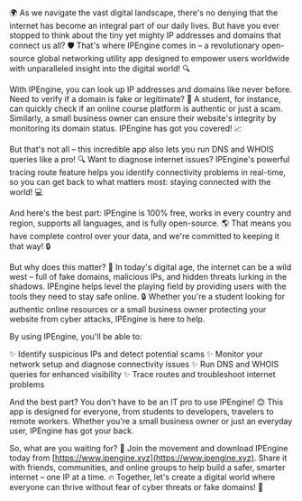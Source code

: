 🌍 As we navigate the vast digital landscape, there's no denying that the internet has become an integral part of our daily lives. But have you ever stopped to think about the tiny yet mighty IP addresses and domains that connect us all? 🛡️ That's where IPEngine comes in – a revolutionary open-source global networking utility app designed to empower users worldwide with unparalleled insight into the digital world! 🔍

With IPEngine, you can look up IP addresses and domains like never before. Need to verify if a domain is fake or legitimate? 💸 A student, for instance, can quickly check if an online course platform is authentic or just a scam. Similarly, a small business owner can ensure their website's integrity by monitoring its domain status. IPEngine has got you covered! 📈

But that's not all – this incredible app also lets you run DNS and WHOIS queries like a pro! 🔍 Want to diagnose internet issues? IPEngine's powerful tracing route feature helps you identify connectivity problems in real-time, so you can get back to what matters most: staying connected with the world! 💻

And here's the best part: IPEngine is 100% free, works in every country and region, supports all languages, and is fully open-source. 🌎 That means you have complete control over your data, and we're committed to keeping it that way! 🔒

But why does this matter? 🤔 In today's digital age, the internet can be a wild west – full of fake domains, malicious IPs, and hidden threats lurking in the shadows. IPEngine helps level the playing field by providing users with the tools they need to stay safe online. 🔒 Whether you're a student looking for authentic online resources or a small business owner protecting your website from cyber attacks, IPEngine is here to help.

By using IPEngine, you'll be able to:

✨ Identify suspicious IPs and detect potential scams
✨ Monitor your network setup and diagnose connectivity issues
✨ Run DNS and WHOIS queries for enhanced visibility
✨ Trace routes and troubleshoot internet problems

And the best part? You don't have to be an IT pro to use IPEngine! 😊 This app is designed for everyone, from students to developers, travelers to remote workers. Whether you're a small business owner or just an everyday user, IPEngine has got your back.

So, what are you waiting for? 🚀 Join the movement and download IPEngine today from [https://www.ipengine.xyz](https://www.ipengine.xyz). Share it with friends, communities, and online groups to help build a safer, smarter internet – one IP at a time. 🔥 Together, let's create a digital world where everyone can thrive without fear of cyber threats or fake domains! 🌟